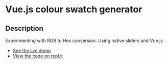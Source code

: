 # Vue.js colour swatch generator

## Description
Experimenting with RGB to Hex conversion. Using native sliders and Vue.js

+ [See the live demo](https://vue-rgb-sliders-and-colour-swatches--rjlevy.repl.co/?target=_blank)
+ [View the code on repl.it](https://repl.it/@rjlevy/Vue-rgb-sliders-and-colour-swatches)